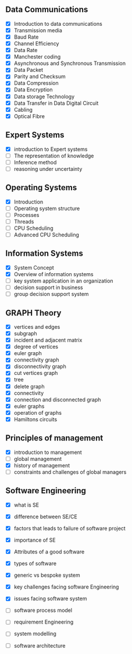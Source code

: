 ## **Data Communications**
- [x] Introduction to data communications
- [x] Transmission media
- [x] Baud  Rate
- [x] Channel  Efficiency
- [x] Data  Rate
- [x] Manchester coding
- [x] Asynchronous and Synchronous Transmission
- [x] Data Packet
- [x] Parity and  Checksum
- [x] Data  Compression
- [x] Data Encryption
- [x] Data storage  Technology
- [x] Data Transfer in Data Digital Circuit
- [x] Cabling
- [x] Optical Fibre

## **Expert Systems**
- [x] introduction to Expert systems
- [ ] The representation of knowledge
- [ ] Inference method
- [ ] reasoning under uncertainty

## **Operating Systems**
- [x] Introduction
- [ ] Operating system structure
- [ ] Processes
- [ ] Threads
- [ ] CPU Scheduling
- [ ] Advanced CPU Scheduling

## **Information Systems**
- [x] System Concept
- [x] Overview of information systems
- [ ] key system application in an organization
- [ ] decision support in business
- [ ] group decision support system

## **GRAPH Theory**
- [x] vertices and edges
- [x] subgraph
- [x] incident and adjacent matrix
- [x] degree of vertices
- [x] euler graph
- [x] connectivity graph
- [x] disconnectivity graph
- [x] cut vertices graph
- [x] tree
- [x] delete graph
- [x] connectivity 
- [x] connection and disconnected graph
- [x] euler graphs
- [x] operation of graphs
- [x] Hamiltons circuits

## **Principles of management**
- [x] introduction to management
- [ ] global management
- [x] history of management
- [ ] constraints and challenges of global managers

## **Software Engineering**
- [x] what is SE
- [x] difference between SE/CE
- [x] factors that leads to failure of software project
- [x] importance of SE
- [x] Attributes of a good software
- [x] types of software
- [x] generic vs bespoke system
- [x] key challenges facing software Engineering
- [x] issues facing software system
- [ ] software process model
- [ ] requirement Engineering
- [ ] system modelling
- [ ] software architecture




